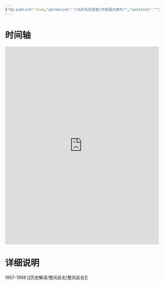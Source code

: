 ```yaml
---
{"dg-publish":true,"permalink":"/马列毛实验室/共和国大事件/","noteIcon":""}
---
```


# 时间轴

<iframe src=' https://cdn.knightlab.com/libs/timeline3/latest/embed/index.html?source=1Jv5esfQeKmTG6-6nNe-mfBHgjJf2zPwpwJIonwCKNsY&font=Default&lang=zh-cn&initial_zoom=2&height=650 ' width='100%' height='650' webkitallowfullscreen mozallowfullscreen allowfullscreen frameborder='0'></iframe>

# 详细说明
1957-1958 [[历史解读/整风反右\|整风反右]]
